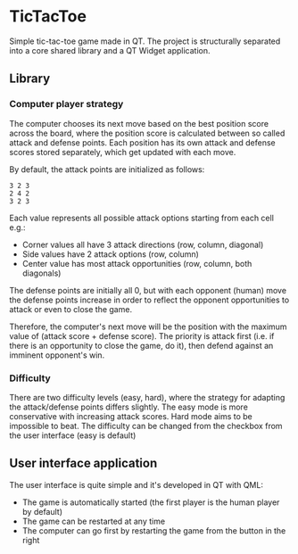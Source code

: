 # TicTacToe
Simple tic-tac-toe game made in QT.
The project is structurally separated into a core shared library and a QT Widget application.

## Library

### Computer player strategy

The computer chooses its next move based on the best position score across the board, where the position score is calculated between so called attack and defense points.
Each position has its own attack and defense scores stored separately, which get updated with each move.

By default, the attack points are initialized as follows:

    3 2 3
    2 4 2
    3 2 3

Each value represents all possible attack options starting from each cell e.g.:
- Corner values all have 3 attack directions (row, column, diagonal)
- Side values have 2 attack options (row, column)
- Center value has most attack opportunities (row, column, both diagonals)

The defense points are initially all 0, but with each opponent (human) move the defense points increase in order to reflect the opponent opportunities to attack or even to close the game.

Therefore, the computer's next move will be the position with the maximum value of (attack score + defense score). 
The priority is attack first (i.e. if there is an opportunity to close the game, do it), then defend against an imminent opponent's win.

### Difficulty

There are two difficulty levels (easy, hard), where the strategy for adapting the attack/defense points differs slightly. 
The easy mode is more conservative with increasing attack scores. Hard mode aims to be impossible to beat.
The difficulty can be changed from the checkbox from the user interface (easy is default)

## User interface application

The user interface is quite simple and it's developed in QT with QML:
- The game is automatically started (the first player is the human player by default)
- The game can be restarted at any time
- The computer can go first by restarting the game from the button in the right

